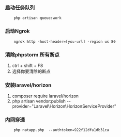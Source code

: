 ### 启动任务队列
```
    php artisan queue:work
```

### 启动Ngrok
```
    ngrok http -host-header=[you-url] -region us 80
```

### 清除phpstorm 所有断点
1. ctrl + shift + F8
2. 选择你要清除的断点

### 安装laravel/horizon
1. composer require laravel/horizon
2. php artisan vendor:publish --provider="Laravel\Horizon\HorizonServiceProvider"

### 内网穿透
```
    php natapp.php  --authtoken=922f12dfa1db31ca
```





